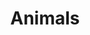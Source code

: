 ---
title: "Animals"
layout: "animals"
description: "Any animals I know of and love"
url: "/animals/"
summary: animals
---